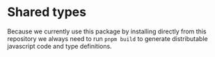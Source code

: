 # Shared types

Because we currently use this package by installing directly from this repository we always need to run `pnpm build` to generate distributable javascript code and type definitions.